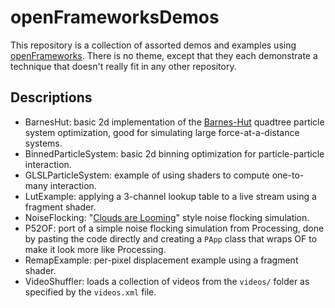 # openFrameworksDemos

This repository is a collection of assorted demos and examples using [openFrameworks](http://openframeworks.cc/). There is no theme, except that they each demonstrate a technique that doesn't really fit in any other repository.

## Descriptions

* BarnesHut: basic 2d implementation of the [Barnes-Hut](https://en.wikipedia.org/wiki/Barnes%E2%80%93Hut_simulation) quadtree particle system optimization, good for simulating large force-at-a-distance systems.
* BinnedParticleSystem: basic 2d binning optimization for particle-particle interaction.
* GLSLParticleSystem: example of using shaders to compute one-to-many interaction.
* LutExample: applying a 3-channel lookup table to a live stream using a fragment shader.
* NoiseFlocking: "[Clouds are Looming](http://www.openprocessing.org/sketch/6753)" style noise flocking simulation.
* P52OF: port of a simple noise flocking simulation from Processing, done by pasting the code directly and creating a `PApp` class that wraps OF to make it look more like Processing.
* RemapExample: per-pixel displacement example using a fragment shader.
* VideoShuffler: loads a collection of videos from the `videos/` folder as specified by the `videos.xml` file.